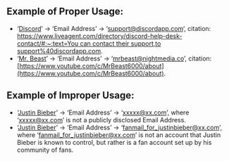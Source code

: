 ## Example of Proper Usage:
* ‘[Discord](https://golden.com/wiki/Discord-VD8DMN)’ -> ‘Email Address’ -> ‘support@discordapp.com‘, citation: [https://www.liveagent.com/directory/discord-help-desk-contact/#:~:text=You can contact their support,to support%40discordapp.com](https://www.liveagent.com/directory/discord-help-desk-contact/#:~:text=You%20can%20contact%20their%20support,to%20support%40discordapp.com).
* ‘[Mr. Beast](https://golden.com/wiki/MrBeast-4AVVEBE)’ -> ‘Email Address’ -> ‘[mrbeast@nightmedia.co](mailto:mrbeast@nightmedia.co)’,  citation: [https://www.youtube.com/c/MrBeast6000/about](https://www.youtube.com/c/MrBeast6000/about).

## Example of Improper Usage:
* ‘[Justin Bieber](https://golden.com/wiki/Justin_Bieber-NE4N4B)’ -> ‘Email Address’ -> ‘xxxxx@xx.com’, where ‘xxxxx@xx.com’ is not a publicly disclosed Email Address.
* ‘[Justin Bieber](https://golden.com/wiki/Justin_Bieber-NE4N4B)’ -> ‘Email Address’ -> ‘fanmail_for_justinbieber@xx.com’, where ‘fanmail_for_justinbieber@xx.com’ is not an account that Justin Bieber is known to control, but rather is a fan account set up by his community of fans.

